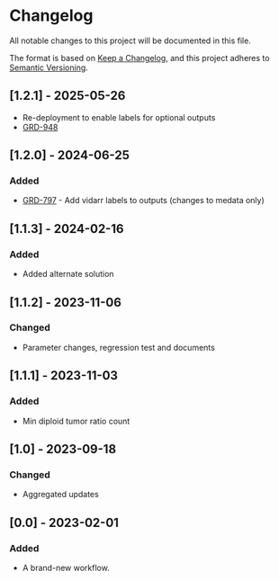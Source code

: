 # Changelog
All notable changes to this project will be documented in this file.

The format is based on [Keep a Changelog](https://keepachangelog.com/en/1.0.0/),
and this project adheres to [Semantic Versioning](https://semver.org/spec/v2.0.0.html).

## [1.2.1] - 2025-05-26
- Re-deployment to enable labels for optional outputs
- [GRD-948](https://jira.oicr.on.ca/browse/GRD-948)

## [1.2.0] - 2024-06-25
### Added
- [GRD-797](https://jira.oicr.on.ca/browse/GRD-797) - Add vidarr labels to outputs (changes to medata only)

## [1.1.3] - 2024-02-16
### Added
- Added alternate solution

## [1.1.2] - 2023-11-06
### Changed
- Parameter changes, regression test and documents

## [1.1.1] - 2023-11-03
### Added
- Min diploid tumor ratio count

## [1.0] - 2023-09-18
### Changed
- Aggregated updates

## [0.0] - 2023-02-01
### Added
- A brand-new workflow.

